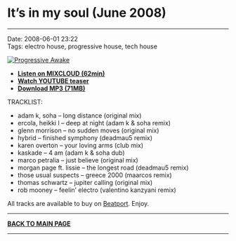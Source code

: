 # It’s in my soul (June 2008)

----

Date: 2008-06-01 23:22  
Tags:  electro house, progressive house, tech house  

[![Progressive Awake](https://thumbnailer.mixcloud.com/unsafe/300x300/extaudio/7/6/2/8/9052-01b9-4bd9-b48d-a6110cec878a)](https://www.mixcloud.com/progressiveawake/its-in-my-soul-june-2008/)

* [**Listen on MIXCLOUD (62min)**](https://www.mixcloud.com/progressiveawake/its-in-my-soul-june-2008/)
* [**Watch YOUTUBE teaser**](https://youtu.be/KNBNB1VR93Q)
* [**Download MP3 (71MB)**](https://1drv.ms/u/s!AmzuuXrjf51v2LISHaczUR1KVbJG0A?e=sg6TsD)


TRACKLIST:  

* adam k, soha – long distance (original mix)
* ercola, heikki l – deep at night (adam k & soha remix)
* glenn morrison – no sudden moves (original mix)
* hybrid – finished symphony (deadmau5 remix)
* karen overton – your loving arms (club mix)
* kaskade – 4 am (adam k & soha dub)
* marco petralia – just believe (original mix)
* morgan page ft. lissie – the longest road (deadmau5 remix)
* those usual suspects – greece 2000 (maarcos remix)
* thomas schwartz – jupiter calling (original mix)
* rob mooney – feelin’ electro (valentino kanzyani remix)

All tracks are available to buy on <a href="http://beatport.com" target="_blank">Beatport</a>.
Enjoy.

----

[**BACK TO MAIN PAGE**](./README.md)

---- 
